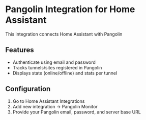 # Pangolin Integration for Home Assistant

This integration connects Home Assistant with Pangolin
## Features

- Authenticate using email and password
- Tracks tunnels/sites registered in Pangolin
- Displays state (online/offline) and stats per tunnel

## Configuration

1. Go to Home Assistant Integrations
2. Add new integration -> Pangolin Monitor
3. Provide your Pangolin email, password, and server base URL
